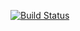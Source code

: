[![Build Status](https://secure.travis-ci.org/aleafs/netblackhole.png)](http://travis-ci.org/aleafs/netblackhole)
